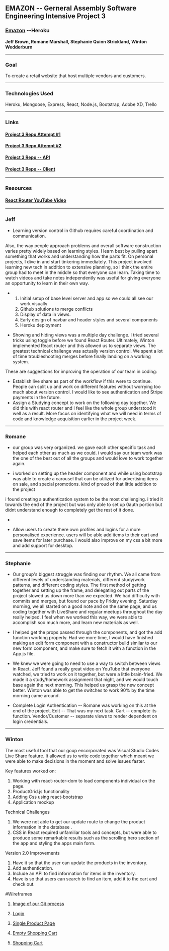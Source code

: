 ## **EMAZON -- Gerneral Assembly Software Engineering Intensive Project 3**
### **[Emazon](https://emazon-client.herokuapp.com/)** --Heroku

**Jeff Brown, Romane Marshall, Stephanie Quinn Strickland, Winton Wedderburn**
___

### **Goal** 
To create a retail website that host multiple vendors and customers.

___

### **Technologies Used** 
Heroku, Mongoose, Express, React, Node.js, Bootstrap, Adobe XD, Trello
___

### **Links**

#### [**Project 3 Repo Attempt #1**](https://github.com/jbrown7407/Project3)
#### [**Project 3 Repo Attempt #2**](https://github.com/jbrown7407/EmazonB)
#### [**Project 3 Repo -- API**](https://github.com/jbrown7407/Project3API)
#### [**Project 3 Repo -- Client**](https://github.com/jbrown7407/Product3Client)
___

### **Resources**
#### **[React Router YouTube Video](https://www.youtube.com/watch?v=Law7wfdg_ls)**
___
### **Jeff**
<!-- What was the most surprising aspect of working in a group/a thing (or things) you didn’t anticipate? -->
* Learning version control in Github requires careful coordination and communication. 

Also, the way people approach problems and overall software construction varies pretty widely based on learning styles. I learn best by pulling apart something that works and understanding how the parts fit. On personal projects, I dive in and start tinkering immediately.  This project involved learning new tech in addition to extensive planning, so I think the entire group had to meet in the middle so that everyone can learn. Taking time to watch videos and take notes independently was useful for giving everyone an opportunity to learn in their own way. 

<!-- Explain a key feature you worked on. -->
* 1. Initial setup of base level server and app so we could all see our work visually
  2. Github solutions to merge conflicts
  3. Display of data in views.
  4. Early design of navbar and header styles and several components
  5. Heroku deployment 
<!-- Explain a technical challenge you came across. Was it solved? How? -->
* Showing and hiding views was a multiple day challenge. I tried several tricks using toggle before we found React Router. Ultimately, Winton implemented React router and this allowed us to separate views. The greatest technical challenge was actually version control. We spent a lot of time troubleshooting merges before finally landing on a working system.
<!-- Explain what improvements you would make for version 2.0. -->
These are suggestions for improving the operation of our team in coding:
* Establish live share as part of the workflow if this were to continue. People can split up and work on different features without worrying too much about version control. I would like to see authentication and Stripe payments in the future.
* Assign a Studying concept to work on the following day together. We did this with react router and I feel like the whole group understood it well as a result. More focus on identifying what we will need in terms of code and knowledge acquisition earlier in the project week.

___
### **Romane**
<!-- What went well for your group? -->
* our group was very organized. we gave each other specific task and helped each other as much as we could. i would say our team work was the one of the best out of all the groups and would love to work together again.
<!-- Explain a key feature you worked on. -->
* i worked on setting up the header component and while using bootstrap was able to create a carousel that can be utilized for advertising items on sale, and special promotions. kind of proud of that little addition to the project
<!-- Explain a technical challenge you came across. Was it solved? How? --> i found creating a authentication system to be the most challenging. i tried it towards the end of the project but was only able to set up 0auth portion but didnt understand enough to completely get the rest of it done.
*
<!-- Explain what improvements you would make for version 2.0. -->
* Allow users to create there own profiles and logins for a more personalised experience. users will be able add items to their cart and save items for later purchase. i would also improve on my css a bit more and add support for desktop.
___
### **Stephanie**
<!-- What was your group's biggest struggle? -->
* Our group's biggest struggle was finding our rhythm. We all came from different levels of understanding materials, different study/work patterns, and different coding styles. The first method of getting together and setting up the frame, and delegating out parts of the project slowed us down more than we expected. We had difficulty with commits and merges, but found our pace by Friday evening. Saturday morning, we all started on a good note and on the same page, and us coding together with LiveShare and regular meetups throughout the day really helped. I feel when we worked this way, we were able to accomplish soo much more, and learn new materials as well. 
<!-- Explain a key feature you worked on. -->
* I helped get the props passed through the components, and got the add function working properly. Had we more time, I would have finished making an edit form component with a constructor build similar to our new form component, and make sure to fetch it with a function in the App.js file.
<!-- Explain a technical challenge you came across. Was it solved? How? -->
* We knew we were going to need to use a way to switch between views in React. Jeff found a really great video on YouTube that everyone watched, we tried to work on it together, but were a little brain-fried. We made it a study/homework assignment that night, and we would touch base again the next morning. This helped us grasp the new concept better. Winton was able to get the switches to work 90% by the time morning came around.
<!-- Explain what improvements you would make for version 2.0. -->
* Complete Login Authentication -- Romane was working on this at the end of the project. Edit -- That was my next task. Cart -- complete its function. Vendor/Customer -- separate views to render dependent on login credentials.
___
### **Winton**
<!-- What was the most useful tool that your group relied on the most? -->
 The most useful tool that our goup encorporated was Visual Studio Codes Live Share feature. It allowed us to write code together which meant we were able to make decisions in the moment and solve issues faster.
<!-- Explain a key feature you worked on. -->
Key features worked on:
 1. Working with react-router-dom to load components individual on the page. 
 2. ProductGrid.js functionality
 3. Adding Css using react-bootstrap
 4. Application mockup
<!-- Explain a technical challenge you came across. Was it solved? How? -->
Technical Challenges
1. We were not able to get our update route to change the product information in the database .
2. CSS in React required unfamiliar tools and concepts, but were able to produce some remarkable results such as the scrolling hero section of the app and styling the apps main form.
<!-- Explain what improvements you would make for version 2.0. -->
Version 2.0 Improvements
1. Have it so that the user can update the products in the inventory.
2. Add authentication.
3. Include an API to find information for items in the inventory.
4. Have is so that users can search to find an item, add it to the cart and check out.


#Wireframes

1. [Image of our Git process](https://imgur.com/aDjOe7z)

2. [Login](https://imgur.com/9ieh363)

3. [Single Product Page](https://imgur.com/Utu5m16)

4. [Empty Shopping Cart](https://imgur.com/HGuuDgk)

5. [Shopping Cart](https://imgur.com/Ql5KYqT)


